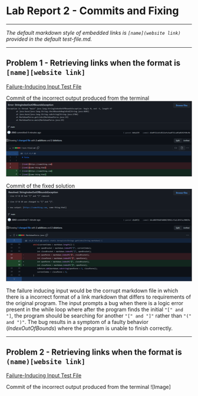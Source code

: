 # Lab Report 2 - Commits and Fixing
***
*The default markdown style of embedded links is `[name](website link)` provided in the default test-file.md.*

***

## Problem 1 - Retrieving links when the format is `[name][website link]`
[Failure-Inducing Input Test File](https://github.com/JSN3/markdown-parser/blob/main/test-file2.md)

Commit of the incorrect output produced from the terminal
![Image](https://raw.githubusercontent.com/JSN3/cse15l-lab-reports/main/LR2%20-%20Part%201c.png)

Commit of the fixed solution
![Image](https://raw.githubusercontent.com/JSN3/cse15l-lab-reports/main/LR2%20-%20Part%201a.png)

The failure inducing input would be the corrupt markdown file in which there is a incorrect format of a link markdown that differs to requirements of the original program. The input prompts a bug when there is a logic error present in the while loop where after the program finds the initial `"[" and "]`, the program should be searching for another `"[" and "]"` rather than `"(" and ")"`. The bug results in a symptom of a faulty behavior (*IndexOutOfBounds*) where the program is unable to finish correctly.

***

## Problem 2 - Retrieving links when the format is `(name)[website link]`
[Failure-Inducing Input Test File](https://github.com/JSN3/markdown-parser/blob/main/test-file3.md)

Commit of the incorrect output produced from the terminal
![Image]
